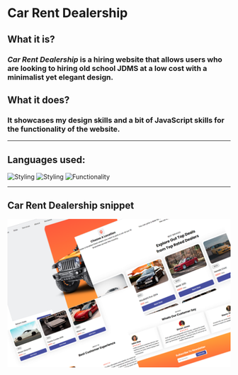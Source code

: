<!--Heading -->
# **Car Rent Dealership**

<!--About web application -->
## What it is?

### _Car Rent Dealership_ is a hiring website that allows users who are looking to hiring old school JDMS at a low cost with a minimalist yet elegant design.

## What it does?

### It showcases my design skills and a bit of JavaScript skills for the functionality of the website.

***
<!--Technolgies -->
## **Languages used:**

![Styling](https://img.shields.io/badge/Styling-HTML-orange)
![Styling](https://img.shields.io/badge/Styling-CSS-blue)
![Functionality](https://img.shields.io/badge/funtionality-JavaScript-yellow)

---
<!--Screenshot -->
## **Car Rent Dealership snippet**
![Pic](./img/Rent.png)
